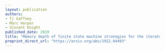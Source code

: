 ```yaml
---
layout: publication
authors:
- Tj Gaffney
- Marc Harper
- Vincent Knight
published_date: 2019
title: "Memory depth of finite state machine strategies for the iterated prisoner's dilemma"
preprint_direct_url: "https://arxiv.org/abs/1912.04493"
---
```

